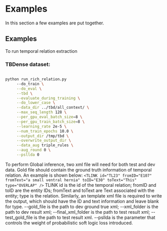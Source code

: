 # Examples

In this section a few examples are put together. 



## Examples

To run temporal relation extraction


### TBDense dataset:
```bash

python run_rich_relation.py
     --do_train \
     --do_eval \
     --tbd \
     --evaluate_during_training \
     --do_lower_case \
     --data_dir ../tbd/all_context/ \
     --max_seq_length 128 \
     --per_gpu_eval_batch_size=8 \
     --per_gpu_train_batch_size=8 \
     --learning_rate 2e-5 \
     --num_train_epochs 10.0 \
     --output_dir /tmp/tbd \
     --overwrite_output_dir \
     --data_aug triple_rules \
     --aug_round 0 \
     --psllda 0

```
To perform Global inference, two xml file will need for both test and dev data. 
Gold file should contain the ground truth information of temporal relation. An example is shown below:
`<TLINK id="TL23" fromID="E107" fromText="a small ventral hernia" toID="E30" toText="This" type="OVERLAP" />`
TLINK id is the id of the temporal relation; fromID and toID are the entity IDs; fromText and toText are Text associated with the entity; type is the relation.
Similarly, an template xml file is required to write the output, which should have the ID and text information and leave blank for type. 
--gold_file is the path to dev ground true xml; --xml_folder is the path to dev result xml; --final_xml_folder is the path to test result xml; --test_gold_file is the path to test result xml.
--psllda is the parameter that controls the weight of probabilistic soft logic loss introduced.







